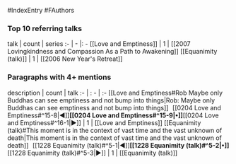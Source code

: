 #IndexEntry #FAuthors

### Top 10 referring talks
talk | count | series
:- | - |: -
[[Love and Emptiness]] | 1 | [[2007 Lovingkindness and Compassion As a Path to Awakening]]
[[Equanimity (talk)]] | 1 | [[2006 New Year's Retreat]]

### Paragraphs with 4+ mentions
description | count | talk
:- | : - | :-
[[Love and Emptiness#Rob Maybe only Buddhas can see emptiness and not bump into things\|Rob: Maybe only Buddhas can see emptiness and not bump into things]] &nbsp;&nbsp;[[0204 Love and Emptiness#^15-8\|◀]]**[[0204 Love and Emptiness#^15-9\|•]]**[[0204 Love and Emptiness#^16-1\|▶]] | 1 | [[Love and Emptiness]]
[[Equanimity (talk)#This moment is in the context of vast time and the vast unknown of death\|This moment is in the context of vast time and the vast unknown of death]] &nbsp;&nbsp;[[1228 Equanimity (talk)#^5-1\|◀]]**[[1228 Equanimity (talk)#^5-2\|•]]**[[1228 Equanimity (talk)#^5-3\|▶]] | 1 | [[Equanimity (talk)]]

